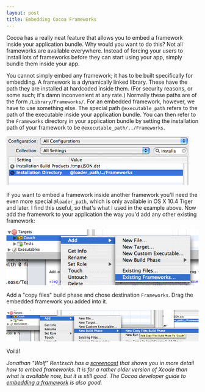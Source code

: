 ```yaml
---
layout: post
title: Embedding Cocoa Frameworks
---
```


Cocoa has a really neat feature that allows you to embed a framework inside your
application bundle. Why would you want to do this? Not all frameworks are available
everywhere. Instead of forcing your users to install lots of frameworks before they can
start using your app, simply bundle them inside your app.

You cannot simply embed any framework; it has to be built specifically for embedding. A
framework is a dynamically linked library. These have the path they are installed at
hardcoded inside them. (For security reasons, or some such; it's damn inconvenient at any
rate.) Normally these paths are of the form `/Library/Frameworks/`. For an embedded
framework, however, we have to use something else. The special path `@executable_path`
refers to the path of the executable inside your application bundle. You can then refer to
the `Frameworks` directory in your application bundle by setting the installation path of
your framework to be `@executable_path/../Frameworks`.

<img src="/images/2007/09/install-path.png" alt="install_path.png" />

If you want to embed a framework inside another framework you'll need the even more
special `@loader_path`, which is only available in OS X 10.4 Tiger and later. I find this
useful, so that's what I used in the example above. Now add the framework to your
application the way you'd add any other existing framework:

<img src="/images/2007/09/add-existing-framework.png" alt="add_existing_framework.png" />

Add a "copy files" build phase and chose destination `Frameworks`. Drag the embedded
framework you added into it.

<img src="/images/2007/09/copy-files-build-phase.png" alt="copy_files_build_phase.png" />

Voil&aacute;!


*Jonathan "Wolf" Rentzsch has a <a
href="http://rentzsch.com/cocoa/embeddedFrameworks">screencast</a> that shows you in more
detail how to embed frameworks. It is for a rather older version of Xcode than what is
available now, but it is still good. The Cocoa developer guide to <a
href="http://developer.apple.com/documentation/MacOSX/Conceptual/BPFrameworks/Tasks/
CreatingFrameworks.html%23//apple_ref/doc/uid/20002258-106880-BAJJBIEF">embedding a
framework</a> is also good.*
